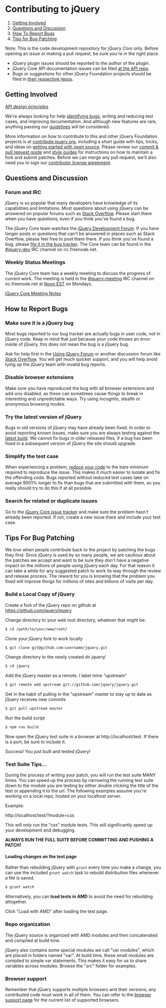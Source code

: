 # Contributing to jQuery

1. [Getting Involved](#getting-involved)
2. [Questions and Discussion](#questions-and-discussion)
3. [How To Report Bugs](#how-to-report-bugs)
4. [Tips for Bug Patching](#tips-for-bug-patching)

Note: This is the code development repository for *jQuery Core* only. Before opening an issue or making a pull request, be sure you're in the right place.
* jQuery plugin issues should be reported to the author of the plugin.
* jQuery Core API documentation issues can be filed [at the API repo](https://github.com/jquery/api.jquery.com/issues).
* Bugs or suggestions for other jQuery Foundation projects should be filed in [their respective repos](https://github.com/jquery/).

## Getting Involved

[API design principles](https://github.com/jquery/jquery/wiki/API-design-guidelines)

We're always looking for help [identifying bugs](#how-to-report-bugs), writing and reducing test cases, and improving documentation. And although new features are rare, anything passing our [guidelines](https://github.com/jquery/jquery/wiki/Adding-new-features) will be considered.

More information on how to contribute to this and other jQuery Foundation projects is at [contribute.jquery.org](https://contribute.jquery.org), including a short guide with tips, tricks, and ideas on [getting started with open source](https://contribute.jquery.org/open-source/). Please review our [commit & pull request guide](https://contribute.jquery.org/commits-and-pull-requests/) and [style guides](https://contribute.jquery.org/style-guide/) for instructions on how to maintain a fork and submit patches. Before we can merge any pull request, we'll also need you to sign our [contributor license agreement](https://contribute.jquery.org/cla/).


## Questions and Discussion

### Forum and IRC

jQuery is so popular that many developers have knowledge of its capabilities and limitations. Most questions about using jQuery can be answered on popular forums such as [Stack Overflow](https://stackoverflow.com). Please start there when you have questions, even if you think you've found a bug.

The jQuery Core team watches the [jQuery Development Forum](https://forum.jquery.com/developing-jquery-core). If you have longer posts or questions that can't be answered in places such as Stack Overflow, please feel free to post them there. If you think you've found a bug, please [file it in the bug tracker](#how-to-report-bugs). The Core team can be found in the [#jquery-dev](https://webchat.freenode.net/?channels=jquery-dev) IRC channel on irc.freenode.net.

### Weekly Status Meetings

The jQuery Core team has a weekly meeting to discuss the progress of current work. The meeting is held in the [#jquery-meeting](https://webchat.freenode.net/?channels=jquery-meeting) IRC channel on irc.freenode.net at [Noon EST](https://www.timeanddate.com/worldclock/fixedtime.html?month=1&day=17&year=2011&hour=12&min=0&sec=0&p1=43) on Mondays.

[jQuery Core Meeting Notes](https://meetings.jquery.org/category/core/)


## How to Report Bugs

### Make sure it is a jQuery bug

Most bugs reported to our bug tracker are actually bugs in user code, not in jQuery code. Keep in mind that just because your code throws an error inside of jQuery, this does *not* mean the bug is a jQuery bug.

Ask for help first in the [Using jQuery Forum](https://forum.jquery.com/using-jquery) or another discussion forum like [Stack Overflow](https://stackoverflow.com/). You will get much quicker support, and you will help avoid tying up the jQuery team with invalid bug reports.

### Disable browser extensions

Make sure you have reproduced the bug with all browser extensions and add-ons disabled, as these can sometimes cause things to break in interesting and unpredictable ways. Try using incognito, stealth or anonymous browsing modes.

### Try the latest version of jQuery

Bugs in old versions of jQuery may have already been fixed. In order to avoid reporting known issues, make sure you are always testing against the [latest build](https://code.jquery.com/jquery.js). We cannot fix bugs in older released files, if a bug has been fixed in a subsequent version of jQuery the site should upgrade.

### Simplify the test case

When experiencing a problem, [reduce your code](https://webkit.org/quality/reduction.html) to the bare minimum required to reproduce the issue. This makes it *much* easier to isolate and fix the offending code. Bugs reported without reduced test cases take on average 9001% longer to fix than bugs that are submitted with them, so you really should try to do this if at all possible.

### Search for related or duplicate issues

Go to the [jQuery Core issue tracker](https://github.com/jquery/jquery/issues) and make sure the problem hasn't already been reported. If not, create a new issue there and include your test case.


## Tips For Bug Patching

We *love* when people contribute back to the project by patching the bugs they find. Since jQuery is used by so many people, we are cautious about the patches we accept and want to be sure they don't have a negative impact on the millions of people using jQuery each day. For that reason it can take a while for any suggested patch to work its way through the review and release process. The reward for you is knowing that the problem you fixed will improve things for millions of sites and billions of visits per day.

### Build a Local Copy of jQuery

Create a fork of the jQuery repo on github at https://github.com/jquery/jquery

Change directory to your web root directory, whatever that might be:

```bash
$ cd /path/to/your/www/root/
```

Clone your jQuery fork to work locally

```bash
$ git clone git@github.com:username/jquery.git
```

Change directory to the newly created dir jquery/

```bash
$ cd jquery
```

Add the jQuery master as a remote. I label mine "upstream"

```bash
$ git remote add upstream git://github.com/jquery/jquery.git
```

Get in the habit of pulling in the "upstream" master to stay up to date as jQuery receives new commits

```bash
$ git pull upstream master
```

Run the build script

```bash
$ npm run build
```

Now open the jQuery test suite in a browser at http://localhost/test. If there is a port, be sure to include it.

Success! You just built and tested jQuery!


### Test Suite Tips...

During the process of writing your patch, you will run the test suite MANY times. You can speed up the process by narrowing the running test suite down to the module you are testing by either double clicking the title of the test or appending it to the url. The following examples assume you're working on a local repo, hosted on your localhost server.

Example:

http://localhost/test/?module=css

This will only run the "css" module tests. This will significantly speed up your development and debugging.

**ALWAYS RUN THE FULL SUITE BEFORE COMMITTING AND PUSHING A PATCH!**


#### Loading changes on the test page

Rather than rebuilding jQuery with `grunt` every time you make a change, you can use the included `grunt watch` task to rebuild distribution files whenever a file is saved.

```bash
$ grunt watch
```

Alternatively, you can **load tests in AMD** to avoid the need for rebuilding altogether.

Click "Load with AMD" after loading the test page.


### Repo organization

The jQuery source is organized with AMD modules and then concatenated and compiled at build time.

jQuery also contains some special modules we call "var modules", which are placed in folders named "var". At build time, these small modules are compiled to simple var statements. This makes it easy for us to share variables across modules. Browse the "src" folder for examples.

### Browser support

Remember that jQuery supports multiple browsers and their versions; any contributed code must work in all of them. You can refer to the [browser support page](https://jquery.com/browser-support/) for the current list of supported browsers.
